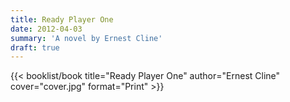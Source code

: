 ```yaml
---
title: Ready Player One
date: 2012-04-03
summary: 'A novel by Ernest Cline'
draft: true
---
```


{{< booklist/book
title="Ready Player One"
author="Ernest Cline"
cover="cover.jpg"
format="Print" >}}
